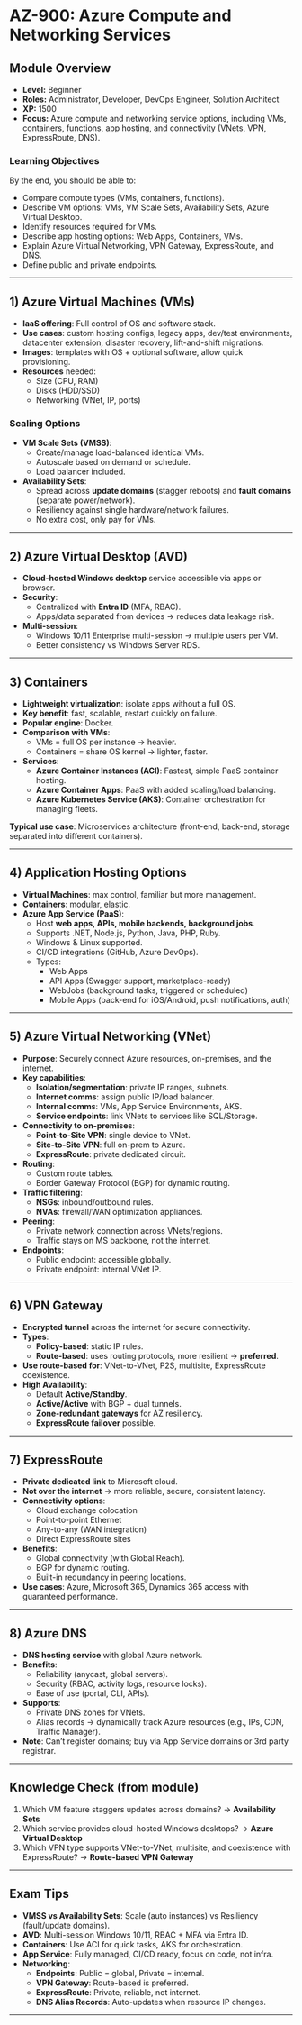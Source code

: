 # AZ-900: Azure Compute and Networking Services

## Module Overview
- **Level:** Beginner  
- **Roles:** Administrator, Developer, DevOps Engineer, Solution Architect  
- **XP:** 1500  
- **Focus:** Azure compute and networking service options, including VMs, containers, functions, app hosting, and connectivity (VNets, VPN, ExpressRoute, DNS).

### Learning Objectives
By the end, you should be able to:
- Compare compute types (VMs, containers, functions).
- Describe VM options: VMs, VM Scale Sets, Availability Sets, Azure Virtual Desktop.
- Identify resources required for VMs.
- Describe app hosting options: Web Apps, Containers, VMs.
- Explain Azure Virtual Networking, VPN Gateway, ExpressRoute, and DNS.
- Define public and private endpoints.

---

## 1) Azure Virtual Machines (VMs)
- **IaaS offering**: Full control of OS and software stack.
- **Use cases**: custom hosting configs, legacy apps, dev/test environments, datacenter extension, disaster recovery, lift-and-shift migrations.
- **Images**: templates with OS + optional software, allow quick provisioning.
- **Resources** needed:
  - Size (CPU, RAM)
  - Disks (HDD/SSD)
  - Networking (VNet, IP, ports)

### Scaling Options
- **VM Scale Sets (VMSS)**:
  - Create/manage load-balanced identical VMs.
  - Autoscale based on demand or schedule.
  - Load balancer included.
- **Availability Sets**:
  - Spread across **update domains** (stagger reboots) and **fault domains** (separate power/network).
  - Resiliency against single hardware/network failures.
  - No extra cost, only pay for VMs.

---

## 2) Azure Virtual Desktop (AVD)
- **Cloud-hosted Windows desktop** service accessible via apps or browser.
- **Security**:
  - Centralized with **Entra ID** (MFA, RBAC).
  - Apps/data separated from devices → reduces data leakage risk.
- **Multi-session**:
  - Windows 10/11 Enterprise multi-session → multiple users per VM.
  - Better consistency vs Windows Server RDS.

---

## 3) Containers
- **Lightweight virtualization**: isolate apps without a full OS.
- **Key benefit**: fast, scalable, restart quickly on failure.
- **Popular engine**: Docker.
- **Comparison with VMs**:
  - VMs = full OS per instance → heavier.
  - Containers = share OS kernel → lighter, faster.
- **Services**:
  - **Azure Container Instances (ACI)**: Fastest, simple PaaS container hosting.
  - **Azure Container Apps**: PaaS with added scaling/load balancing.
  - **Azure Kubernetes Service (AKS)**: Container orchestration for managing fleets.

**Typical use case**: Microservices architecture (front-end, back-end, storage separated into different containers).

---

## 4) Application Hosting Options
- **Virtual Machines**: max control, familiar but more management.
- **Containers**: modular, elastic.
- **Azure App Service (PaaS)**:
  - Host **web apps, APIs, mobile backends, background jobs**.
  - Supports .NET, Node.js, Python, Java, PHP, Ruby.
  - Windows & Linux supported.
  - CI/CD integrations (GitHub, Azure DevOps).
  - Types:
    - Web Apps
    - API Apps (Swagger support, marketplace-ready)
    - WebJobs (background tasks, triggered or scheduled)
    - Mobile Apps (back-end for iOS/Android, push notifications, auth)

---

## 5) Azure Virtual Networking (VNet)
- **Purpose**: Securely connect Azure resources, on-premises, and the internet.
- **Key capabilities**:
  - **Isolation/segmentation**: private IP ranges, subnets.
  - **Internet comms**: assign public IP/load balancer.
  - **Internal comms**: VMs, App Service Environments, AKS.
  - **Service endpoints**: link VNets to services like SQL/Storage.
- **Connectivity to on-premises**:
  - **Point-to-Site VPN**: single device to VNet.
  - **Site-to-Site VPN**: full on-prem to Azure.
  - **ExpressRoute**: private dedicated circuit.
- **Routing**:
  - Custom route tables.
  - Border Gateway Protocol (BGP) for dynamic routing.
- **Traffic filtering**:
  - **NSGs**: inbound/outbound rules.
  - **NVAs**: firewall/WAN optimization appliances.
- **Peering**:
  - Private network connection across VNets/regions.
  - Traffic stays on MS backbone, not the internet.
- **Endpoints**:
  - Public endpoint: accessible globally.
  - Private endpoint: internal VNet IP.

---

## 6) VPN Gateway
- **Encrypted tunnel** across the internet for secure connectivity.
- **Types**:
  - **Policy-based**: static IP rules.
  - **Route-based**: uses routing protocols, more resilient → **preferred**.
- **Use route-based for**: VNet-to-VNet, P2S, multisite, ExpressRoute coexistence.
- **High Availability**:
  - Default **Active/Standby**.
  - **Active/Active** with BGP + dual tunnels.
  - **Zone-redundant gateways** for AZ resiliency.
  - **ExpressRoute failover** possible.

---

## 7) ExpressRoute
- **Private dedicated link** to Microsoft cloud.
- **Not over the internet** → more reliable, secure, consistent latency.
- **Connectivity options**:
  - Cloud exchange colocation
  - Point-to-point Ethernet
  - Any-to-any (WAN integration)
  - Direct ExpressRoute sites
- **Benefits**:
  - Global connectivity (with Global Reach).
  - BGP for dynamic routing.
  - Built-in redundancy in peering locations.
- **Use cases**: Azure, Microsoft 365, Dynamics 365 access with guaranteed performance.

---

## 8) Azure DNS
- **DNS hosting service** with global Azure network.
- **Benefits**:
  - Reliability (anycast, global servers).
  - Security (RBAC, activity logs, resource locks).
  - Ease of use (portal, CLI, APIs).
- **Supports**:
  - Private DNS zones for VNets.
  - Alias records → dynamically track Azure resources (e.g., IPs, CDN, Traffic Manager).
- **Note**: Can’t register domains; buy via App Service domains or 3rd party registrar.

---

## Knowledge Check (from module)
1. Which VM feature staggers updates across domains? → **Availability Sets**  
2. Which service provides cloud-hosted Windows desktops? → **Azure Virtual Desktop**  
3. Which VPN type supports VNet-to-VNet, multisite, and coexistence with ExpressRoute? → **Route-based VPN Gateway**  

---

## Exam Tips
- **VMSS vs Availability Sets**: Scale (auto instances) vs Resiliency (fault/update domains).
- **AVD**: Multi-session Windows 10/11, RBAC + MFA via Entra ID.
- **Containers**: Use ACI for quick tasks, AKS for orchestration.
- **App Service**: Fully managed, CI/CD ready, focus on code, not infra.
- **Networking**:
  - **Endpoints**: Public = global, Private = internal.
  - **VPN Gateway**: Route-based is preferred.
  - **ExpressRoute**: Private, reliable, not internet.
  - **DNS Alias Records**: Auto-updates when resource IP changes.

---
